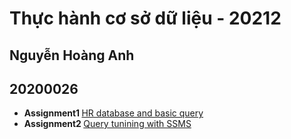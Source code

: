 <h1>Thực hành cơ sở dữ liệu - 20212</h1>
<h2>Nguyễn Hoàng Anh</h2>
<h2>20200026</h2>
<ul>
  <li>
    <b>Assignment1 </b> <a href="./assignment1">HR database and basic query</a>
  </li>
  <li>
    <b>Assignment2 </b> <a href="./assignment2">Query tunining with SSMS</a>
  </li>
</ul>
